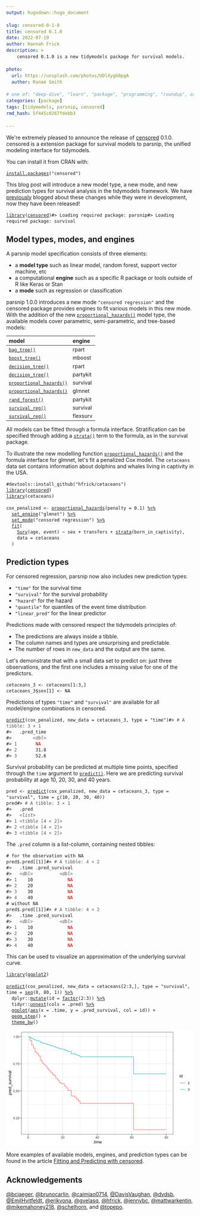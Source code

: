 ```yaml
---
output: hugodown::hugo_document

slug: censored-0-1-0
title: censored 0.1.0
date: 2022-07-19
author: Hannah Frick
description: >
    censored 0.1.0 is a new tidymodels package for survival models.

photo:
  url: https://unsplash.com/photos/UDlXygG0pgA
  author: Ranae Smith

# one of: "deep-dive", "learn", "package", "programming", "roundup", or "other"
categories: [package] 
tags: [tidymodels, parsnip, censored]
rmd_hash: 5f445c0267fdebb3

---
```


<!--
TODO:
* [x] Look over / edit the post's title in the yaml
* [x] Edit (or delete) the description; note this appears in the Twitter card
* [x] Pick category and tags (see existing with [`hugodown::tidy_show_meta()`](https://rdrr.io/pkg/hugodown/man/use_tidy_post.html))
* [x] Find photo & update yaml metadata
* [x] Create `thumbnail-sq.jpg`; height and width should be equal
* [x] Create `thumbnail-wd.jpg`; width should be >5x height
* [x] [`hugodown::use_tidy_thumbnails()`](https://rdrr.io/pkg/hugodown/man/use_tidy_post.html)
* [x] Add intro sentence, e.g. the standard tagline for the package
* [x] [`usethis::use_tidy_thanks()`](https://usethis.r-lib.org/reference/use_tidy_thanks.html)
-->

We're extremely pleased to announce the release of [censored](https://censored.tidymodels.org) 0.1.0. censored is a extension package for survival models to parsnip, the unified modeling interface for tidymodels.

You can install it from CRAN with:

<div class="highlight">

<pre class='chroma'><code class='language-r' data-lang='r'><span><span class='nf'><a href='https://rdrr.io/r/utils/install.packages.html'>install.packages</a></span><span class='o'>(</span><span class='s'>"censored"</span><span class='o'>)</span></span></code></pre>

</div>

This blog post will introduce a new model type, a new mode, and new prediction types for survival analysis in the tidymodels framework. We have [previously](https://www.tidyverse.org/blog/2021/11/survival-analysis-parsnip-adjacent/) blogged about these changes while they were in development, now they have been released!

<div class="highlight">

<pre class='chroma'><code class='language-r' data-lang='r'><span><span class='kr'><a href='https://rdrr.io/r/base/library.html'>library</a></span><span class='o'>(</span><span class='nv'><a href='https://github.com/tidymodels/censored'>censored</a></span><span class='o'>)</span></span><span><span class='c'>#&gt; Loading required package: parsnip</span></span><span><span class='c'>#&gt; Loading required package: survival</span></span></code></pre>

</div>

## Model types, modes, and engines

A parsnip model specification consists of three elements:

-   a **model type** such as linear model, random forest, support vector machine, etc
-   a computational **engine** such as a specific R package or tools outside of R like Keras or Stan
-   a **mode** such as regression or classification

parsnip 1.0.0 introduces a new mode `"censored regression"` and the censored package provides engines to fit various models in this new mode. With the addition of the new [`proportional_hazards()`](https://parsnip.tidymodels.org/reference/proportional_hazards.html) model type, the available models cover parametric, semi-parametric, and tree-based models:

| model                    | engine   |
|:-------------------------|:---------|
| [`bag_tree()`](https://parsnip.tidymodels.org/reference/bag_tree.html)             | rpart    |
| [`boost_tree()`](https://parsnip.tidymodels.org/reference/boost_tree.html)           | mboost   |
| [`decision_tree()`](https://parsnip.tidymodels.org/reference/decision_tree.html)        | rpart    |
| [`decision_tree()`](https://parsnip.tidymodels.org/reference/decision_tree.html)        | partykit |
| [`proportional_hazards()`](https://parsnip.tidymodels.org/reference/proportional_hazards.html) | survival |
| [`proportional_hazards()`](https://parsnip.tidymodels.org/reference/proportional_hazards.html) | glmnet   |
| [`rand_forest()`](https://parsnip.tidymodels.org/reference/rand_forest.html)          | partykit |
| [`survival_reg()`](https://parsnip.tidymodels.org/reference/survival_reg.html)         | survival |
| [`survival_reg()`](https://parsnip.tidymodels.org/reference/survival_reg.html)         | flexsurv |

All models can be fitted through a formula interface. Stratification can be specified through adding a [`strata()`](https://rdrr.io/pkg/survival/man/strata.html) term to the formula, as in the survival package.

To illustrate the new modelling function [`proportional_hazards()`](https://parsnip.tidymodels.org/reference/proportional_hazards.html) and the formula interface for glmnet, let's fit a penalized Cox model. The `cetaceans` data set contains information about dolphins and whales living in captivity in the USA.

<div class="highlight">

<pre class='chroma'><code class='language-r' data-lang='r'><span><span class='c'>#devtools::install_github("hfrick/cetaceans")</span></span>
<span><span class='kr'><a href='https://rdrr.io/r/base/library.html'>library</a></span><span class='o'>(</span><span class='nv'><a href='https://github.com/tidymodels/censored'>censored</a></span><span class='o'>)</span></span>
<span><span class='kr'><a href='https://rdrr.io/r/base/library.html'>library</a></span><span class='o'>(</span><span class='nv'>cetaceans</span><span class='o'>)</span></span>
<span></span>
<span><span class='nv'>cox_penalized</span> <span class='o'>&lt;-</span> <span class='nf'><a href='https://parsnip.tidymodels.org/reference/proportional_hazards.html'>proportional_hazards</a></span><span class='o'>(</span>penalty <span class='o'>=</span> <span class='m'>0.1</span><span class='o'>)</span> <span class='o'><a href='https://magrittr.tidyverse.org/reference/pipe.html'>%&gt;%</a></span></span>
<span>  <span class='nf'><a href='https://parsnip.tidymodels.org/reference/set_engine.html'>set_engine</a></span><span class='o'>(</span><span class='s'>"glmnet"</span><span class='o'>)</span> <span class='o'><a href='https://magrittr.tidyverse.org/reference/pipe.html'>%&gt;%</a></span></span>
<span>  <span class='nf'><a href='https://parsnip.tidymodels.org/reference/set_args.html'>set_mode</a></span><span class='o'>(</span><span class='s'>"censored regression"</span><span class='o'>)</span> <span class='o'><a href='https://magrittr.tidyverse.org/reference/pipe.html'>%&gt;%</a></span></span>
<span>  <span class='nf'><a href='https://generics.r-lib.org/reference/fit.html'>fit</a></span><span class='o'>(</span></span>
<span>    <span class='nf'><a href='https://rdrr.io/pkg/survival/man/Surv.html'>Surv</a></span><span class='o'>(</span><span class='nv'>age</span>, <span class='nv'>event</span><span class='o'>)</span> <span class='o'>~</span> <span class='nv'>sex</span> <span class='o'>+</span> <span class='nv'>transfers</span> <span class='o'>+</span> <span class='nf'><a href='https://rdrr.io/pkg/survival/man/strata.html'>strata</a></span><span class='o'>(</span><span class='nv'>born_in_captivity</span><span class='o'>)</span>,</span>
<span>    data <span class='o'>=</span> <span class='nv'>cetaceans</span></span>
<span>  <span class='o'>)</span></span></code></pre>

</div>

## Prediction types

For censored regression, parsnip now also includes new prediction types:

-   `"time"` for the survival time
-   `"survival"` for the survival probability
-   `"hazard"` for the hazard
-   `"quantile"` for quantiles of the event time distribution
-   `"linear_pred"` for the linear predictor

Predictions made with censored respect the tidymodels principles of:

-   The predictions are always inside a tibble.
-   The column names and types are unsurprising and predictable.
-   The number of rows in `new_data` and the output are the same.

Let's demonstrate that with a small data set to predict on: just three observations, and the first one includes a missing value for one of the predictors.

<div class="highlight">

<pre class='chroma'><code class='language-r' data-lang='r'><span><span class='nv'>cetaceans_3</span> <span class='o'>&lt;-</span> <span class='nv'>cetaceans</span><span class='o'>[</span><span class='m'>1</span><span class='o'>:</span><span class='m'>3</span>,<span class='o'>]</span></span>
<span><span class='nv'>cetaceans_3</span><span class='o'>$</span><span class='nv'>sex</span><span class='o'>[</span><span class='m'>1</span><span class='o'>]</span> <span class='o'>&lt;-</span> <span class='kc'>NA</span></span></code></pre>

</div>

Predictions of types `"time"` and `"survival"` are available for all model/engine combinations in censored.

<div class="highlight">

<pre class='chroma'><code class='language-r' data-lang='r'><span><span class='nf'><a href='https://rdrr.io/r/stats/predict.html'>predict</a></span><span class='o'>(</span><span class='nv'>cox_penalized</span>, new_data <span class='o'>=</span> <span class='nv'>cetaceans_3</span>, type <span class='o'>=</span> <span class='s'>"time"</span><span class='o'>)</span></span><span><span class='c'>#&gt; <span style='color: #555555;'># A tibble: 3 × 1</span></span></span>
<span><span class='c'>#&gt;   .pred_time</span></span>
<span><span class='c'>#&gt;        <span style='color: #555555; font-style: italic;'>&lt;dbl&gt;</span></span></span>
<span><span class='c'>#&gt; <span style='color: #555555;'>1</span>       <span style='color: #BB0000;'>NA</span>  </span></span>
<span><span class='c'>#&gt; <span style='color: #555555;'>2</span>       31.8</span></span>
<span><span class='c'>#&gt; <span style='color: #555555;'>3</span>       52.6</span></span></code></pre>

</div>

Survival probability can be predicted at multiple time points, specified through the `time` argument to [`predict()`](https://rdrr.io/r/stats/predict.html). Here we are predicting survival probability at age 10, 20, 30, and 40 years.

<div class="highlight">

<pre class='chroma'><code class='language-r' data-lang='r'><span><span class='nv'>pred</span> <span class='o'>&lt;-</span> <span class='nf'><a href='https://rdrr.io/r/stats/predict.html'>predict</a></span><span class='o'>(</span><span class='nv'>cox_penalized</span>, new_data <span class='o'>=</span> <span class='nv'>cetaceans_3</span>, type <span class='o'>=</span> <span class='s'>"survival"</span>, time <span class='o'>=</span> <span class='nf'><a href='https://rdrr.io/r/base/c.html'>c</a></span><span class='o'>(</span><span class='m'>10</span>, <span class='m'>20</span>, <span class='m'>30</span>, <span class='m'>40</span><span class='o'>)</span><span class='o'>)</span></span>
<span><span class='nv'>pred</span></span><span><span class='c'>#&gt; <span style='color: #555555;'># A tibble: 3 × 1</span></span></span>
<span><span class='c'>#&gt;   .pred           </span></span>
<span><span class='c'>#&gt;   <span style='color: #555555; font-style: italic;'>&lt;list&gt;</span>          </span></span>
<span><span class='c'>#&gt; <span style='color: #555555;'>1</span> <span style='color: #555555;'>&lt;tibble [4 × 2]&gt;</span></span></span>
<span><span class='c'>#&gt; <span style='color: #555555;'>2</span> <span style='color: #555555;'>&lt;tibble [4 × 2]&gt;</span></span></span>
<span><span class='c'>#&gt; <span style='color: #555555;'>3</span> <span style='color: #555555;'>&lt;tibble [4 × 2]&gt;</span></span></span></code></pre>

</div>

The `.pred` column is a list-column, containing nested tibbles:

<div class="highlight">

<pre class='chroma'><code class='language-r' data-lang='r'><span><span class='c'># for the observation with NA</span></span>
<span><span class='nv'>pred</span><span class='o'>$</span><span class='nv'>.pred</span><span class='o'>[[</span><span class='m'>1</span><span class='o'>]</span><span class='o'>]</span></span><span><span class='c'>#&gt; <span style='color: #555555;'># A tibble: 4 × 2</span></span></span>
<span><span class='c'>#&gt;   .time .pred_survival</span></span>
<span><span class='c'>#&gt;   <span style='color: #555555; font-style: italic;'>&lt;dbl&gt;</span>          <span style='color: #555555; font-style: italic;'>&lt;dbl&gt;</span></span></span>
<span><span class='c'>#&gt; <span style='color: #555555;'>1</span>    10             <span style='color: #BB0000;'>NA</span></span></span>
<span><span class='c'>#&gt; <span style='color: #555555;'>2</span>    20             <span style='color: #BB0000;'>NA</span></span></span>
<span><span class='c'>#&gt; <span style='color: #555555;'>3</span>    30             <span style='color: #BB0000;'>NA</span></span></span>
<span><span class='c'>#&gt; <span style='color: #555555;'>4</span>    40             <span style='color: #BB0000;'>NA</span></span></span><span></span>
<span><span class='c'># without NA</span></span>
<span><span class='nv'>pred</span><span class='o'>$</span><span class='nv'>.pred</span><span class='o'>[[</span><span class='m'>1</span><span class='o'>]</span><span class='o'>]</span></span><span><span class='c'>#&gt; <span style='color: #555555;'># A tibble: 4 × 2</span></span></span>
<span><span class='c'>#&gt;   .time .pred_survival</span></span>
<span><span class='c'>#&gt;   <span style='color: #555555; font-style: italic;'>&lt;dbl&gt;</span>          <span style='color: #555555; font-style: italic;'>&lt;dbl&gt;</span></span></span>
<span><span class='c'>#&gt; <span style='color: #555555;'>1</span>    10             <span style='color: #BB0000;'>NA</span></span></span>
<span><span class='c'>#&gt; <span style='color: #555555;'>2</span>    20             <span style='color: #BB0000;'>NA</span></span></span>
<span><span class='c'>#&gt; <span style='color: #555555;'>3</span>    30             <span style='color: #BB0000;'>NA</span></span></span>
<span><span class='c'>#&gt; <span style='color: #555555;'>4</span>    40             <span style='color: #BB0000;'>NA</span></span></span></code></pre>

</div>

This can be used to visualize an approximation of the underlying survival curve.

<div class="highlight">

<pre class='chroma'><code class='language-r' data-lang='r'><span><span class='kr'><a href='https://rdrr.io/r/base/library.html'>library</a></span><span class='o'>(</span><span class='nv'><a href='https://ggplot2.tidyverse.org'>ggplot2</a></span><span class='o'>)</span></span>
<span></span>
<span><span class='nf'><a href='https://rdrr.io/r/stats/predict.html'>predict</a></span><span class='o'>(</span><span class='nv'>cox_penalized</span>, new_data <span class='o'>=</span> <span class='nv'>cetaceans</span><span class='o'>[</span><span class='m'>2</span><span class='o'>:</span><span class='m'>3</span>,<span class='o'>]</span>, type <span class='o'>=</span> <span class='s'>"survival"</span>, time <span class='o'>=</span> <span class='nf'><a href='https://rdrr.io/r/base/seq.html'>seq</a></span><span class='o'>(</span><span class='m'>0</span>, <span class='m'>80</span>, <span class='m'>1</span><span class='o'>)</span><span class='o'>)</span> <span class='o'><a href='https://magrittr.tidyverse.org/reference/pipe.html'>%&gt;%</a></span> </span>
<span>  <span class='nf'>dplyr</span><span class='nf'>::</span><span class='nf'><a href='https://dplyr.tidyverse.org/reference/mutate.html'>mutate</a></span><span class='o'>(</span>id <span class='o'>=</span> <span class='nf'><a href='https://rdrr.io/r/base/factor.html'>factor</a></span><span class='o'>(</span><span class='m'>2</span><span class='o'>:</span><span class='m'>3</span><span class='o'>)</span><span class='o'>)</span> <span class='o'><a href='https://magrittr.tidyverse.org/reference/pipe.html'>%&gt;%</a></span> </span>
<span>  <span class='nf'>tidyr</span><span class='nf'>::</span><span class='nf'><a href='https://tidyr.tidyverse.org/reference/nest.html'>unnest</a></span><span class='o'>(</span>cols <span class='o'>=</span> <span class='nv'>.pred</span><span class='o'>)</span> <span class='o'><a href='https://magrittr.tidyverse.org/reference/pipe.html'>%&gt;%</a></span> </span>
<span>  <span class='nf'><a href='https://ggplot2.tidyverse.org/reference/ggplot.html'>ggplot</a></span><span class='o'>(</span><span class='nf'><a href='https://ggplot2.tidyverse.org/reference/aes.html'>aes</a></span><span class='o'>(</span>x <span class='o'>=</span> <span class='nv'>.time</span>, y <span class='o'>=</span> <span class='nv'>.pred_survival</span>, col <span class='o'>=</span> <span class='nv'>id</span><span class='o'>)</span><span class='o'>)</span> <span class='o'>+</span></span>
<span>  <span class='nf'><a href='https://ggplot2.tidyverse.org/reference/geom_path.html'>geom_step</a></span><span class='o'>(</span><span class='o'>)</span> <span class='o'>+</span></span>
<span>  <span class='nf'><a href='https://ggplot2.tidyverse.org/reference/ggtheme.html'>theme_bw</a></span><span class='o'>(</span><span class='o'>)</span></span></code></pre>
<img src="figs/survival-curve-1.png" width="700px" style="display: block; margin: auto;" />

</div>

More examples of available models, engines, and prediction types can be found in the article [Fitting and Predicting with censored](https://censored.tidymodels.org/articles/examples.html).

## Acknowledgements

[@bcjaeger](https://github.com/bcjaeger), [@brunocarlin](https://github.com/brunocarlin), [@caimiao0714](https://github.com/caimiao0714), [@DavisVaughan](https://github.com/DavisVaughan), [@dvdsb](https://github.com/dvdsb), [@EmilHvitfeldt](https://github.com/EmilHvitfeldt), [@erikvona](https://github.com/erikvona), [@gvelasq](https://github.com/gvelasq), [@hfrick](https://github.com/hfrick), [@jennybc](https://github.com/jennybc), [@mattwarkentin](https://github.com/mattwarkentin), [@mikemahoney218](https://github.com/mikemahoney218), [@schelhorn](https://github.com/schelhorn), and [@topepo](https://github.com/topepo).

